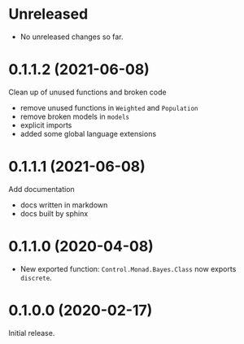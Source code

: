 # Unreleased

- No unreleased changes so far.

# 0.1.1.2 (2021-06-08)

Clean up of unused functions and broken code

- remove unused functions in `Weighted` and `Population`
- remove broken models in `models`
- explicit imports
- added some global language extensions

# 0.1.1.1 (2021-06-08)

Add documentation

- docs written in markdown
- docs built by sphinx


# 0.1.1.0 (2020-04-08)

- New exported function: `Control.Monad.Bayes.Class` now exports `discrete`.

# 0.1.0.0 (2020-02-17)

Initial release.
